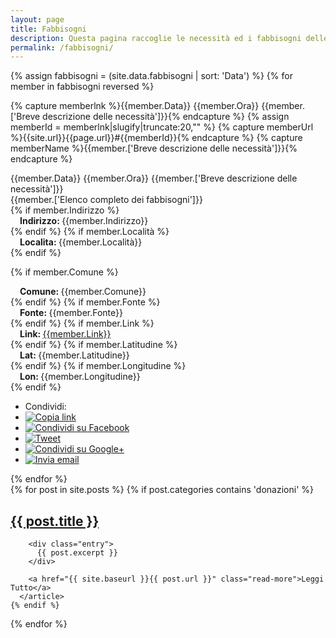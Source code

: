 ```yaml
---
layout: page
title: Fabbisogni
description: Questa pagina raccoglie le necessità ed i fabbisogni delle persone colpite dal terremoto. 
permalink: /fabbisogni/
---
```

{% assign fabbisogni = (site.data.fabbisogni | sort: 'Data') %}
{% for member in fabbisogni reversed %}

{% capture memberlnk %}{{member.Data}} {{member.Ora}} {{member.['Breve descrizione delle necessità']}}{% endcapture %}
{% assign memberId = memberlnk|slugify|truncate:20,"" %}
{% capture memberUrl %}{{site.url}}{{page.url}}#{{memberId}}{% endcapture %}
{% capture memberName %}{{member.['Breve descrizione delle necessità']}}{% endcapture %}

<div class="panel panel-info">
<div class="panel-heading"><span class="anchor" id="{{memberId}}"></span>
{{member.Data}} {{member.Ora}} {{member.['Breve descrizione delle necessità']}}
</div>
<div class="panel-body">
<div class="row">
<div class="col-md-12">
{{member.['Elenco completo dei fabbisogni']}}
</div>
</div>
{% if member.Indirizzo %}
<div class="row">
<div style="margin-left:15px"><b>Indirizzo: </b>{{member.Indirizzo}}</div>
</div>
{% endif %}
{% if member.Località %}
<div class="row">
<div style="margin-left:15px"><b>Localita: </b>{{member.Località}}</div>
</div>
{% endif %}

{% if member.Comune %}
<div class="row">
<div style="margin-left:15px"><b>Comune: </b>{{member.Comune}}</div>
</div>
{% endif %}
{% if member.Fonte %}
<div class="row">
<div style="margin-left:15px"><b>Fonte: </b>{{member.Fonte}}</div>
</div>
{% endif %}
{% if member.Link %}
<div class="row">
<div style="margin-left:15px"><b>Link: </b><a style="word-break: break-all" href="{{member.Link}}" data-proofer-ignore>{{member.Link}}</a></div>
</div>
{% endif %}
{% if member.Latitudine %}
<div class="row">
<div style="margin-left:15px"><b>Lat: </b>{{member.Latitudine}}</div>
</div>
{% endif %}
{% if member.Longitudine %}
<div class="row">
<div style="margin-left:15px"><b>Lon: </b>{{member.Longitudine}}</div>
</div>
{% endif %}
</div>
<div class="panel-footer">
<ul class="share-buttons">
  <li>Condividi:</li>
  <li><a href="{{memberUrl}}" title="Copia link"><img alt="Copia link" src="/img/icone/link.png"></a></li>
  <li><a href="https://www.facebook.com/sharer/sharer.php?u={{memberUrl | uri_escape}}&title={{memberName|truncate:70|uri_escape}} | {{ site.title }}" title="Condividi su Facebook" target="_blank"><img alt="Condividi su Facebook" src="/img/icone/Facebook.png"></a></li>
  <li><a href="https://twitter.com/intent/tweet?url={{memberUrl |uri_escape}}&text={{memberName|truncate:50|uri_escape}}&via=terremotocentro&hashtags=terremoto,terremotoinfo" target="_blank" title="Tweet"><img alt="Tweet" src="/img/icone/Twitter.png"></a></li>
  <li><a href="https://plus.google.com/share?url={{memberUrl |uri_escape}}" target="_blank" title="Condividi su Google+"><img alt="Condividi su Google+" src="/img/icone/Google+.png"></a></li>
  <li><a data-proofer-ignore href="mailto:?subject={{page.title}} | {{site.title}}&body={{memberName|uri_escape}}%20Clicca qui:%20{{memberUrl |uri_escape}}" title="Invia email"><img alt="Invia email" src="/img/icone/Email.png"></a></li>
</ul>
</div>
</div>
{% endfor %}

<div class="posts">
  {% for post in site.posts %}
    {% if post.categories contains 'donazioni' %}
      <article class="post">
        <h1><a href="{{ site.baseurl }}{{ post.url }}">{{ post.title }}</a></h1>

        <div class="entry">
          {{ post.excerpt }}
        </div>

        <a href="{{ site.baseurl }}{{ post.url }}" class="read-more">Leggi Tutto</a>
      </article>
    {% endif %}
  {% endfor %}
</div>
